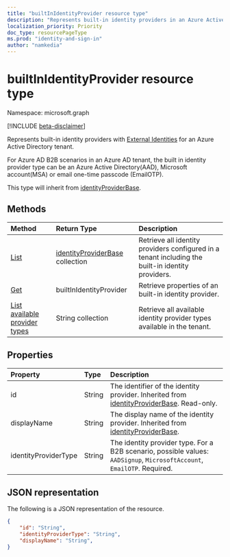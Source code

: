 ```yaml
---
title: "builtInIdentityProvider resource type"
description: "Represents built-in identity providers in an Azure Active Directory tenant."
localization_priority: Priority
doc_type: resourcePageType
ms.prod: "identity-and-sign-in"
author: "namkedia"
---
```


# builtInIdentityProvider resource type
Namespace: microsoft.graph

[!INCLUDE [beta-disclaimer](../../includes/beta-disclaimer.md)]

Represents built-in identity providers with [External Identities](/azure/active-directory/external-identities/) for an Azure Active Directory tenant.

For Azure AD B2B scenarios in an Azure AD tenant, the built in identity provider type can be an Azure Active Directory(AAD), Microsoft account(MSA) or email one-time passcode (EmailOTP).

This type will inherit from [identityProviderBase](../identityproviderbase.md).

## Methods

| Method       | Return Type  |Description|
|:---------------|:--------|:----------|
|[List](../api/identityproviderbase-list.md)|[identityProviderBase](../resources/identityproviderbase.md) collection|Retrieve all identity providers configured in a tenant including the built-in identity providers.|
|[Get](../api/identityproviderbase-get.md) |builtInIdentityProvider|Retrieve properties of an built-in identity provider.|
|[List available provider types](../api/identityproviderbase-list-availableprovidertypes.md)|String collection|Retrieve all available identity provider types available in the tenant.|

## Properties

|Property|Type|Description|
|:---------------|:--------|:----------|
|id|String|The identifier of the identity provider. Inherited from [identityProviderBase](../resources/identityproviderbase.md). Read-only.|
|displayName|String|The display name of the identity provider. Inherited from [identityProviderBase](../resources/identityproviderbase.md).|
|identityProviderType|String|The identity provider type. For a B2B scenario, possible values: `AADSignup`, `MicrosoftAccount`, `EmailOTP`. Required.|

## JSON representation

The following is a JSON representation of the resource.

<!-- {
  "blockType": "resource",
  "@odata.type": "microsoft.graph.builtInIdentityProvider"
} -->

```json
{
    "id": "String",
    "identityProviderType": "String",
    "displayName": "String",
}
```
